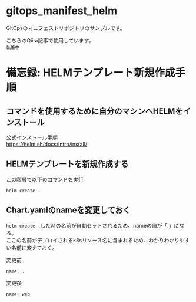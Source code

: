 # gitops_manifest_helm
GitOpsのマニフェストリポジトリのサンプルです。

こちらのQiita記事で使用しています。  
`執筆中`

# 備忘録: HELMテンプレート新規作成手順

## コマンドを使用するために自分のマシンへHELMをインストール

公式インストール手順  
https://helm.sh/docs/intro/install/

## HELMテンプレートを新規作成する

この階層で以下のコマンドを実行
```
helm create .
```

## Chart.yamlのnameを変更しておく
`helm create .`した時の名前が自動セットされるため、nameの値が「.」になる。  
ここの名前がデプロイされるk8sリソース名に含まれるため、わかりわかりやすい名前に変えておく。

変更前
```
name: .
````

変更後
```
name: web
```